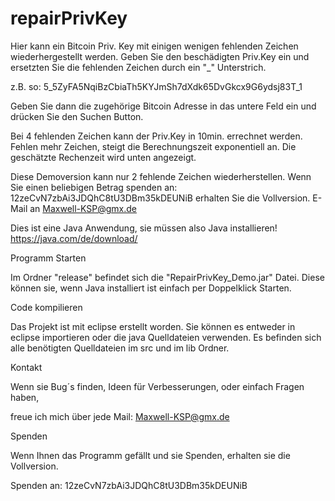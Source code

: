 # repairPrivKey
Hier kann ein Bitcoin Priv. Key mit einigen wenigen fehlenden Zeichen wiederhergestellt werden.
Geben Sie den beschädigten Priv.Key ein und ersetzten Sie die fehlenden Zeichen durch ein "_" Unterstrich.

z.B. so:              5_5ZyFA5NqiBzCbiaTh5KYJmSh7dXdk65DvGkcx9G6ydsj83T_1

Geben Sie dann die zugehörige Bitcoin Adresse in das untere Feld ein und drücken Sie den Suchen Button.

Bei 4 fehlenden Zeichen kann der Priv.Key in 10min. errechnet werden. Fehlen mehr Zeichen, steigt die Berechnungszeit exponentiell an. 
Die geschätzte Rechenzeit wird unten angezeigt.


Diese Demoversion kann nur 2 fehlende Zeichen wiederherstellen.
Wenn Sie einen beliebigen  Betrag spenden an: 12zeCvN7zbAi3JDQhC8tU3DBm35kDEUNiB
erhalten Sie die Vollversion. E-Mail an Maxwell-KSP@gmx.de



Dies ist eine Java Anwendung, sie müssen also Java installieren!
https://java.com/de/download/


Programm Starten

Im Ordner "release" befindet sich die "RepairPrivKey_Demo.jar" Datei.
Diese können sie, wenn Java installiert ist einfach per Doppelklick Starten.


Code kompilieren

Das Projekt ist mit eclipse erstellt worden.
Sie können es entweder in eclipse importieren oder die java Quelldateien verwenden.
Es befinden sich alle benötigten Quelldateien im src und im lib Ordner.


Kontakt

Wenn sie Bug´s finden, Ideen für Verbesserungen, oder einfach Fragen haben,

freue ich mich über jede Mail: Maxwell-KSP@gmx.de



Spenden

Wenn Ihnen das Programm gefällt und sie Spenden, erhalten sie die Vollversion.

Spenden an:
12zeCvN7zbAi3JDQhC8tU3DBm35kDEUNiB
